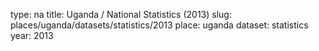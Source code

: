 type: na
title: Uganda / National Statistics (2013)
slug: places/uganda/datasets/statistics/2013
place: uganda
dataset: statistics
year: 2013
